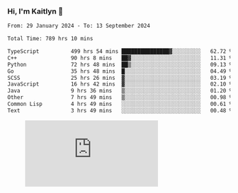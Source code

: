 ### Hi, I'm Kaitlyn 👋
<!--START_SECTION:waka-->

```txt
From: 29 January 2024 - To: 13 September 2024

Total Time: 789 hrs 10 mins

TypeScript          499 hrs 54 mins ███████████████▓░░░░░░░░░   62.72 %
C++                 90 hrs 8 mins   ██▓░░░░░░░░░░░░░░░░░░░░░░   11.31 %
Python              72 hrs 48 mins  ██▒░░░░░░░░░░░░░░░░░░░░░░   09.13 %
Go                  35 hrs 48 mins  █░░░░░░░░░░░░░░░░░░░░░░░░   04.49 %
SCSS                25 hrs 26 mins  ▓░░░░░░░░░░░░░░░░░░░░░░░░   03.19 %
JavaScript          16 hrs 42 mins  ▓░░░░░░░░░░░░░░░░░░░░░░░░   02.10 %
Java                9 hrs 36 mins   ▒░░░░░░░░░░░░░░░░░░░░░░░░   01.20 %
Other               7 hrs 49 mins   ▒░░░░░░░░░░░░░░░░░░░░░░░░   00.98 %
Common Lisp         4 hrs 49 mins   ░░░░░░░░░░░░░░░░░░░░░░░░░   00.61 %
Text                3 hrs 49 mins   ░░░░░░░░░░░░░░░░░░░░░░░░░   00.48 %
```

<!--END_SECTION:waka-->

<figure><embed src="https://wakatime.com/share/@018d58bc-3d22-46c9-b2d7-4ed36fb8172d/243b5d9b-77cd-4133-89ff-dcc8f225fa18.svg"></embed></figure>
